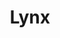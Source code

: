 ---
cc-type: constellation
title: "Lynx"
hashtag: lynx
borders:
  - Auriga
  - Camelopardalis
  - Cancer
  - Gemini
  - Leo
  - Leo Minor
  - Ursa Major
subdivision-of:
  - northern celestial hemisphere
tags:
  - Constellation
---